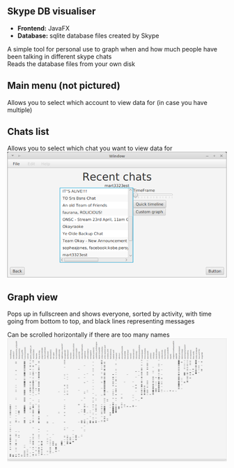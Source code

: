 ## Skype DB visualiser

* **Frontend:** JavaFX
* **Database:** sqlite database files created by Skype

A simple tool for personal use to graph when and how much people have been talking 
in different skype chats  
Reads the database files from your own disk

## Main menu (not pictured)
Allows you to select which account to view data for (in case you have multiple)

## Chats list
Allows you to select which chat you want to view data for
![](readme-images/menu2.png)

## Graph view
Pops up in fullscreen and shows everyone, sorted by activity, with time going from bottom to top, 
and black lines representing messages

Can be scrolled horizontally if there are too many names
![](readme-images/graph.png)